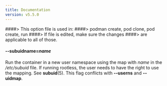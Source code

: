 ```yaml
---
title: Documentation
version: v5.5.0
---
```


####> This option file is used in:
####>   podman create, pod clone, pod create, run
####> If file is edited, make sure the changes
####> are applicable to all of those.
#### **--subuidname**=*name*

Run the container in a new user namespace using the map with _name_ in the _/etc/subuid_ file.
If running rootless, the user needs to have the right to use the mapping. See **subuid**(5).
This flag conflicts with **--userns** and **--uidmap**.
